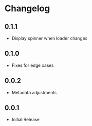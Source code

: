 # Changelog

## 0.1.1

- Display spinner when loader changes

## 0.1.0

- Fixes for edge cases

## 0.0.2

- Metadata adjustments

## 0.0.1

- Initial Release
